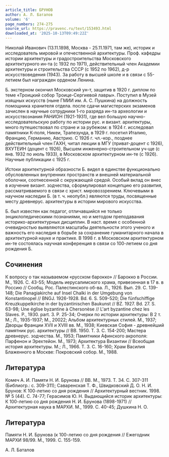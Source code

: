 ```yaml
---
article_title: БРУНОВ
author: А. Л. Баталов
volume: '6'
page_numbers: 274-275
source_url: https://pravenc.ru/text/153493.html
downloaded_at: '2025-10-13T09:49:22Z'
---
```


Николай Иванович (13.11.1898, Москва - 25.11.1971, там же), историк и исследователь мировой и отечественной архитектуры. Проф. кафедры истории архитектуры и градостроительства Московского архитектурного ин-та (с 1932 по 1971), действительный член Академии архитектуры и строительства СССР (с 1952 по 1962), д-р искусствоведения (1943). За работу в высшей школе и в связи с 55-летием был награжден орденом Ленина.

Б. экстерном окончил Московский ун-т, защитив в 1920 г. диплом по теме «Троицкий собор Троице-Сергиевой лавры». Поступил в Музей изящных искусств (ныне ГМИИ им. А. С. Пушкина) на должность помощника хранителя отдела. после сдачи магистерских экзаменов зачислен в научные сотрудники 1-го разряда ин-та археологии и искусствознания РАНИОН (1921-1931), где вел большую научно-исследовательскую работу по истории рус. и визант. архитектуры, много путешествовал по стране и за рубежом: в 1924 г. исследовал памятники К-поля, Никеи, Трапезунда, в 1929 г. посетил Италию, Францию, Германию, Австрию. С 1926 г. чл.-кор., позднее действительный член ГАХН, читал лекции в МГУ (приват-доцент с 1926), ВХУТЕИН (доцент с 1926), Высшем инженерно-строительном уч-ще (с янв. 1932 по июль 1933), в Московском архитектурном ин-те (с 1926). Научные публикации с 1925 г.

Истоки архитектурной образности Б. видел в единстве функционально обусловленных внутренних пространств и внешней материальной оболочки, соотнесенной с окружающей средой. Особый вклад он внес в изучение визант. зодчества, сформулировал концепцию его развития, рассматриваемого в связи с христ. мировоззрением. Ключевыми в научном наследии Б. (в т. ч. неопубл.) являются труды, посвященные месту древнерус. архитектуры в истории мирового искусства.

Б. был известен как педагог, отличавшийся не только энциклопедическими познаниями, но и методом преподавания историко-архитектурных дисциплин. В наст. время с особенной очевидностью выявляются масштабы деятельности этого ученого и важность его наследия в борьбе за сохранение гуманитарного начала в архитектурной науке и практике. В 1998 г. в Московском архитектурном ин-те состоялась научная конференция в связи со 100-летием со дня рождения Б.

## Сочинения

К вопросу о так называемом «русском барокко» // Барокко в России. М., 1926. С. 43-55; Модель иерусалимского храма, привезенная в 17 в. в Россию // Сообщ. Рос. Палестинского об-ва. Л., 1926. Вып. 29. С. 139-148; Die Panagiakirche auf Insel Chalki in der Umgebung von Konstantinopel // BNGJ. 1926-1928. Bd. 6. S. 509-520; Die fünfschiffige Kreuzkuppelkirche in der byzantinischen Baukunst // BZ. 1927. Bd. 27. S. 63-98; Une église byzantine à Chersonèse // L'art byzantine chez les Slaves. P., 1930. part. 3. P. 25-34; Очерки по истории архитектуры: В 2 т. М.; Л., 1935-1937; М., 20022; Альбом архитектурных стилей. М., 1937; Дворцы Франции XVII и XVIII вв. М., 1938; Киевская София - древнейший памятник рус. архитектуры // ВВ. 1950. Т. 3. С. 154-200; Мастера древнерус. зодчества. М., 1953; Памятники Афинского акрополя: Парфенон и Эрехтейон. М., 1973; Архитектура Византии // Всеобщая история архитектуры. М.; Л., 1966. Т. 3. С. 16-160; Храм Василия Блаженного в Москве: Покровский собор. М., 1988.

## Литература

Комеч А. И. Памяти Н. И. Брунова // ВВ. М., 1973. Т. 34. С. 307-311 (Библиогр.: с. 309-311); Саваренская Т. Ф., Швидковский Д. О. Н. И. Брунов: К 100-летию со дня рождения // Архитектурный вестник. 1998. № 5 (44). С. 74-77; Герасимов Ю. Н. Выдающийся историк архитектуры: К 100-летию со дня рождения Н. И. Брунова (1898-1971) // Архитектурная наука в МАРХИ. М., 1999. С. 40-45; Душкина Н. О.

## Литература

Памяти Н. И. Брунова (к 100-летию со дня рождения // Ежегодник МАРХИ 98/99. М., 1999. С. 155-159.

А. Л. Баталов

